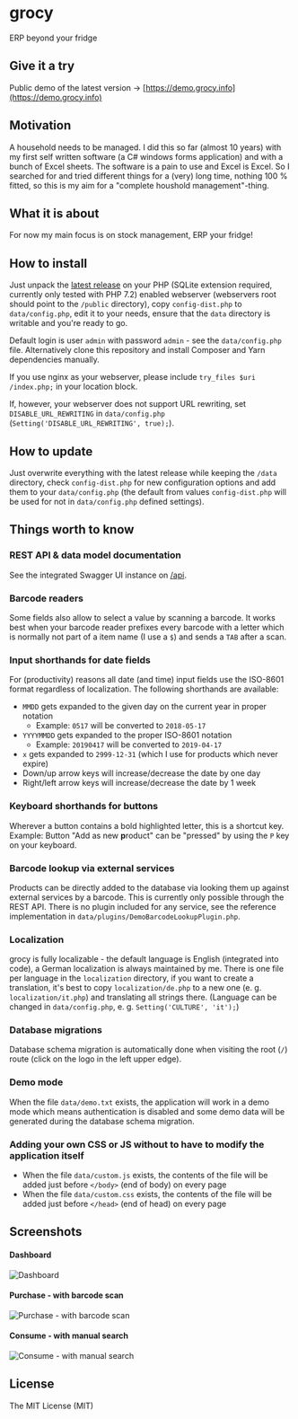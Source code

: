 # grocy
ERP beyond your fridge

## Give it a try
Public demo of the latest version &rarr; [https://demo.grocy.info](https://demo.grocy.info) 

## Motivation
A household needs to be managed. I did this so far (almost 10 years) with my first self written software (a C# windows forms application) and with a bunch of Excel sheets. The software is a pain to use and Excel is Excel. So I searched for and tried different things for a (very) long time, nothing 100 % fitted, so this is my aim for a "complete houshold management"-thing.

## What it is about
For now my main focus is on stock management, ERP your fridge!

## How to install
Just unpack the [latest release](https://github.com/berrnd/grocy/releases/latest) on your PHP (SQLite extension required, currently only tested with PHP 7.2) enabled webserver (webservers root should point to the `/public` directory), copy `config-dist.php` to `data/config.php`, edit it to your needs, ensure that the `data` directory is writable and you're ready to go.

Default login is user `admin` with password `admin` - see the `data/config.php` file. Alternatively clone this repository and install Composer and Yarn dependencies manually.

If you use nginx as your webserver, please include `try_files $uri /index.php;` in your location block.

If, however, your webserver does not support URL rewriting, set `DISABLE_URL_REWRITING` in `data/config.php` (`Setting('DISABLE_URL_REWRITING', true);`).

## How to update
Just overwrite everything with the latest release while keeping the `/data` directory, check `config-dist.php` for new configuration options and add them to your `data/config.php` (the default from values `config-dist.php` will be used for not in `data/config.php` defined settings).

## Things worth to know

### REST API & data model documentation
See the integrated Swagger UI instance on [/api](https://demo-en.grocy.info/api).

### Barcode readers
Some fields also allow to select a value by scanning a barcode. It works best when your barcode reader prefixes every barcode with a letter which is normally not part of a item name (I use a `$`) and sends a `TAB` after a scan.

### Input shorthands for date fields
For (productivity) reasons all date (and time) input fields use the ISO-8601 format regardless of localization.
The following shorthands are available:
- `MMDD` gets expanded to the given day on the current year in proper notation
  - Example: `0517` will be converted to `2018-05-17`
- `YYYYMMDD` gets expanded to the proper ISO-8601 notation
  - Example: `20190417` will be converted to `2019-04-17`
- `x` gets expanded to `2999-12-31` (which I use for products which never expire)
- Down/up arrow keys will increase/decrease the date by one day
- Right/left arrow keys will increase/decrease the date by 1 week

### Keyboard shorthands for buttons
Wherever a button contains a bold highlighted letter, this is a shortcut key.
Example: Button "Add as new **p**roduct" can be "pressed" by using the `P` key on your keyboard.

### Barcode lookup via external services
Products can be directly added to the database via looking them up against external services by a barcode.
This is currently only possible through the REST API.
There is no plugin included for any service, see the reference implementation in `data/plugins/DemoBarcodeLookupPlugin.php`.

### Localization
grocy is fully localizable - the default language is English (integrated into code), a German localization is always maintained by me. There is one file per language in the `localization` directory, if you want to create a translation, it's best to copy `localization/de.php` to a new one (e. g. `localization/it.php`) and translating all strings there. (Language can be changed in `data/config.php`, e. g. `Setting('CULTURE', 'it');`)

### Database migrations
Database schema migration is automatically done when visiting the root (`/`) route (click on the logo in the left upper edge).

### Demo mode
When the file `data/demo.txt` exists, the application will work in a demo mode which means authentication is disabled and some demo data will be generated during the database schema migration.

### Adding your own CSS or JS without to have to modify the application itself
- When the file `data/custom.js` exists, the contents of the file will be added just before `</body>` (end of body) on every page
- When the file `data/custom.css` exists, the contents of the file will be added just before `</head>` (end of head) on every page

## Screenshots
#### Dashboard
![Dashboard](https://github.com/berrnd/grocy/raw/master/publication_assets/dashboard.png "Dashboard")

#### Purchase - with barcode scan
![Purchase - with barcode scan](https://github.com/berrnd/grocy/raw/master/publication_assets/purchase-with-barcode.gif "purchase-with-barcode")

#### Consume - with manual search
![Consume - with manual search](https://github.com/berrnd/grocy/raw/master/publication_assets/consume.gif "consume")

## License
The MIT License (MIT)

